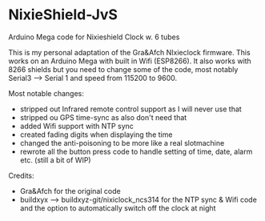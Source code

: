 # NixieShield-JvS
Arduino Mega code for Nixieshield Clock w. 6 tubes

This is my personal adaptation of the Gra&Afch NIxieclock firmware. This works on an Arduino Mega with built in Wifi (ESP8266). It also works with 8266 shields but you need to change some of the code, most notably Serial3 --> Serial 1 and speed from 115200 to 9600.

Most notable changes:
- stripped out Infrared remote control support as I will never use that
- stripped ou GPS time-sync as also don't need that
- added Wifi support with NTP sync
- created fading digits when displaying the time
- changed the anti-poisoning to be more like a real slotmachine
- rewrote all the button press code to handle setting of time, date, alarm etc. (still a bit of WIP)

Credits:
- Gra&Afch for the original code
- buildxyx --> buildxyz-git/nixiclock_ncs314 for the NTP sync & Wifi code and the option to automatically switch off the clock at night

